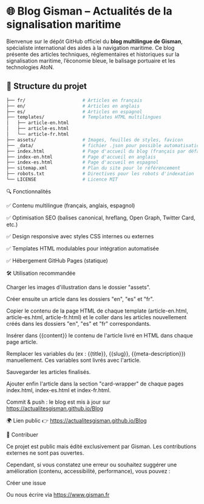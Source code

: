 # 🌐 Blog Gisman – Actualités de la signalisation maritime

Bienvenue sur le dépôt GitHub officiel du **blog multilingue de Gisman**, spécialiste international des aides à la navigation maritime. Ce blog présente des articles techniques, réglementaires et historiques sur la signalisation maritime, l’économie bleue, le balisage portuaire et les technologies AtoN.

## 📁 Structure du projet

```bash
├── fr/                     # Articles en français
├── en/                     # Articles en anglais
├── es/                     # Articles en espagnol
├── templates/              # Templates HTML multilingues
│   ├── article-en.html
│   ├── article-es.html
│   └── article-fr.html
├── assets/                 # Images, feuilles de styles, favicon
├── _data/                  # fichier .json pour possible automatisation future
├── index.html              # Page d'accueil du blog (français par défaut)
├── index-en.html           # Page d'accueil en anglais
├── index-es.html           # Page d'accueil en espagnol
├── sitemap.xml             # Plan du site pour le référencement
├── robots.txt              # Directives pour les robots d'indexation
└── LICENSE                 # Licence MIT
```


🔍 Fonctionnalités

✅ Contenu multilingue (français, anglais, espagnol)

✅ Optimisation SEO (balises canonical, hreflang, Open Graph, Twitter Card, etc.)

✅ Design responsive avec styles CSS internes ou externes

✅ Templates HTML modulables pour intégration automatisée

✅ Hébergement GitHub Pages (statique)

🛠️ Utilisation recommandée

Charger les images d'illustration dans le dossier "assets".

Créer ensuite un article dans les dossiers "en", "es" et "fr".

Copier le contenu de la page HTML de chaque template (article-en.html, article-es.html, article-fr.html) et le coller dans les articles nouvellement créés dans les dossiers "en", "es" et "fr" correspondants.

Insérer dans {{content}} le contenu de l'article livré en HTML dans chaque page article.

Remplacer les variables du <head> (ex : {{title}}, {{slug}}, {{meta-description}}) manuellement. Ces variables sont livrés avec l'article.

Sauvegarder les articles finalisés.

Ajouter enfin l'article dans la section "card-wrapper" de chaque pages index.html, index-es.html et index-fr.html.

Commit & push : le blog est mis à jour sur https://actualitesgisman.github.io/Blog

🌍 Lien public
👉 https://actualitesgisman.github.io/Blog

🤝 Contribuer

Ce projet est public mais édité exclusivement par Gisman. Les contributions externes ne sont pas ouvertes.

Cependant, si vous constatez une erreur ou souhaitez suggérer une amélioration (contenu, accessibilité, performance), vous pouvez :

Créer une issue

Ou nous écrire via https://www.gisman.fr
